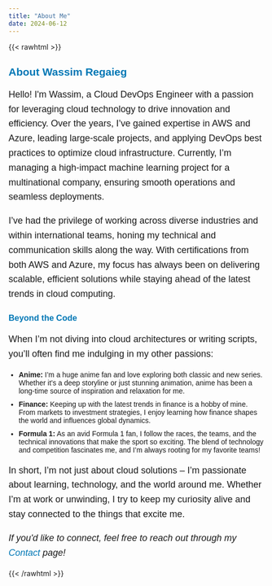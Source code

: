 ```yaml
---
title: "About Me"
date: 2024-06-12
---
```


{{< rawhtml >}}
<div class="about-me-page">
  <h2>About Wassim Regaieg</h2>
  <p>Hello! I'm Wassim, a Cloud DevOps Engineer with a passion for leveraging cloud technology to drive innovation and efficiency. Over the years, I’ve gained expertise in AWS and Azure, leading large-scale projects, and applying DevOps best practices to optimize cloud infrastructure. Currently, I’m managing a high-impact machine learning project for a multinational company, ensuring smooth operations and seamless deployments.</p>
  
  <p>I’ve had the privilege of working across diverse industries and within international teams, honing my technical and communication skills along the way. With certifications from both AWS and Azure, my focus has always been on delivering scalable, efficient solutions while staying ahead of the latest trends in cloud computing.</p>

  <h3>Beyond the Code</h3>
  <p>When I’m not diving into cloud architectures or writing scripts, you’ll often find me indulging in my other passions:</p>
  
  <ul>
    <li><strong>Anime:</strong> I’m a huge anime fan and love exploring both classic and new series. Whether it’s a deep storyline or just stunning animation, anime has been a long-time source of inspiration and relaxation for me.</li>
    <li><strong>Finance:</strong> Keeping up with the latest trends in finance is a hobby of mine. From markets to investment strategies, I enjoy learning how finance shapes the world and influences global dynamics.</li>
    <li><strong>Formula 1:</strong> As an avid Formula 1 fan, I follow the races, the teams, and the technical innovations that make the sport so exciting. The blend of technology and competition fascinates me, and I’m always rooting for my favorite teams!</li>
  </ul>

  <p>In short, I’m not just about cloud solutions – I’m passionate about learning, technology, and the world around me. Whether I’m at work or unwinding, I try to keep my curiosity alive and stay connected to the things that excite me.</p>

  <p><em>If you'd like to connect, feel free to reach out through my <a href="/contact">Contact</a> page!</em></p>

  <style>
    .about-me-page {
      text-align: left;
      margin: 0 auto;
      max-width: 800px;
      font-family: Arial, sans-serif;
    }
    .about-me-page h2, .about-me-page h3 {
      color: #0077b5;
    }
    .about-me-page p {
      font-size: 18px;
      line-height: 1.6;
    }
    .about-me-page ul {
      list-style-type: disc;
      padding-left: 20px;
    }
    .about-me-page ul li {
      margin: 10px 0;
    }
    .about-me-page a {
      text-decoration: none;
      color: #0077b5;
    }
    .about-me-page a:hover {
      text-decoration: underline;
    }
  </style>
</div>
{{< /rawhtml >}}
